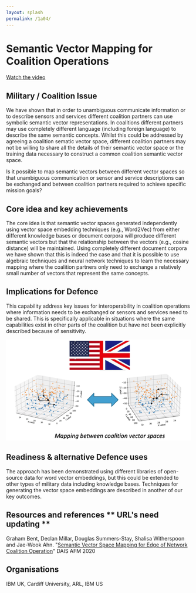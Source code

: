 ```yaml
---
layout: splash
permalink: /1a04/
---
```


# Semantic Vector Mapping for Coalition Operations

[Watch the video](https://ibm.box.com/v/Showcase-1a04-video)

## Military / Coalition Issue
We have shown that in order to unambiguous communicate information or to describe sensors and services different coalition partners can use symbolic semantic vector representations. In coalitions different partners may use completely different language (including foreign language) to describe the same semantic concepts. Whilst this could be addressed by agreeing a coalition sematic vector space, different coalition partners may not be willing to share all the details of their semantic vector space or the training data necessary to construct a common coalition semantic vector space. 

<!-- ![image info](/dais/achievements/images/test.png) -->

Is it possible to map semantic vectors between different vector spaces so that unambiguous communication or sensor and service descriptions can be exchanged and between coalition partners required to achieve specific mission goals?

## Core idea and key achievements
The core idea is that semantic vector spaces generated independently using vector space embedding techniques (e.g., Word2Vec) from either different knowledge bases or document corpora will produce different semantic vectors but that the relationship between the vectors (e.g., cosine distance) will be maintained. Using completely different document corpora we have shown that this is indeed the case and that it is possible to use algebraic techniques and neural network techniques to learn the necessary mapping where the coalition partners only need to exchange a relatively small number of vectors that represent the same concepts.

## Implications for Defence
This capability address key issues for interoperability in coalition operations where information needs to be exchanged or sensors and services need to be shared.  This is specifically applicable in situations where the same capabilities exist in other parts of the coalition but have not been explicitly described because of sensitivity.

![image info](/dais/achievements/images/1a04-fig1.png)

## Readiness & alternative Defence uses
The approach has been demonstrated using different libraries of open-source data for word vector embeddings, but this could be extended to other types of military data including knowledge bases. Techniques for generating the vector space embeddings are described in another of our key outcomes.

<!-- ![image info](/dais/achievements/images/1a02_figure1.jpg) -->

## Resources and references  ** URL's need updating **
Graham Bent, Declan Millar, Douglas Summers-Stay, Shalisa Witherspoon and Jae-Wook Ahn. "[Semantic Vector Space Mapping for Edge of Network Coalition Operation](/doc-6106/)" DAIS AFM 2020

## Organisations
IBM UK, Cardiff University, ARL, IBM US
